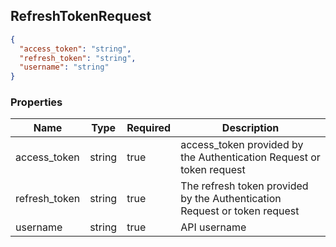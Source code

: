 ## RefreshTokenRequest

<a name="schemarefreshtokenrequest"></a>

```json
{
  "access_token": "string",
  "refresh_token": "string",
  "username": "string"
}
```

### Properties

Name|Type|Required|Description
---|---|---|---|
access_token|string|true|access_token provided by the Authentication Request or token request
refresh_token|string|true|The refresh token provided by the Authentication Request or token request
username|string|true|API username
